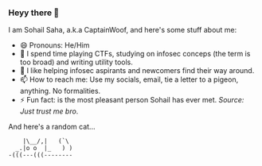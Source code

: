 ### Heyy there 👋
I am Sohail Saha, a.k.a CaptainWoof, and here's some stuff about me:

- 😄 Pronouns: He/Him
- 🌱 I spend time playing CTFs, studying on infosec conceps (the term is too broad) and writing utility tools.
- 🏃 I like helping infosec aspirants and newcomers find their way around.
- 📫 How to reach me: Use my socials, email, tie a letter to a pigeon, anything. No formalities.
- ⚡ Fun fact: <INSERT YOUR NAME HERE> is the most pleasant person Sohail has ever met. *Source: Just trust me bro*.

And here's a random cat...
```
    |\__/,|   (`\
  _.|o o  |_   ) )
-(((---(((--------
```
